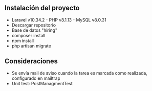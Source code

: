 

## Instalación del proyecto

- Laravel v10.34.2 - PHP v8.1.13 - MySQL v8.0.31
- Descargar repositorio
- Base de datos "hiring"
- composer install
- npm install
- php artisan migrate 

## Consideraciones

- Se envía mail de aviso cuando la tarea es marcada como realizada, configurado en mailtrap
- Unit test: PostManagmentTest
